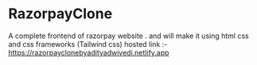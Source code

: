 # RazorpayClone
A complete frontend of razorpay website . and will make it using html css and css frameworks (Tailwind css) 
hosted link :- https://razorpayclonebyadityadwivedi.netlify.app
